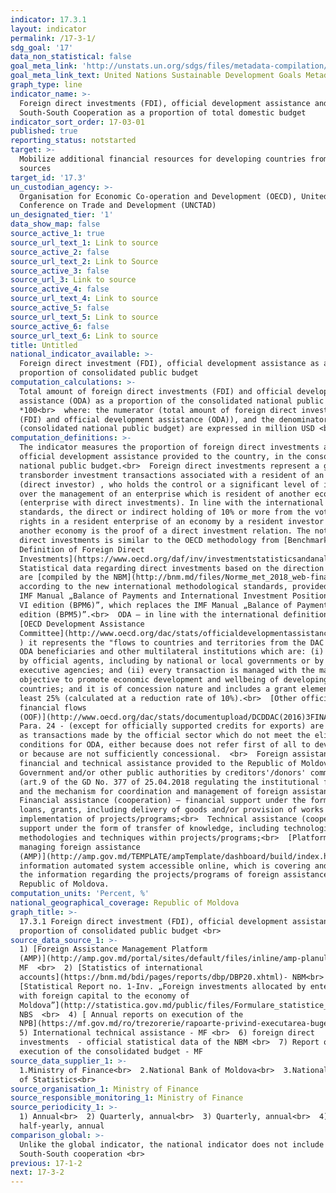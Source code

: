 ```yaml
---
indicator: 17.3.1
layout: indicator
permalink: /17-3-1/
sdg_goal: '17'
data_non_statistical: false
goal_meta_link: 'http://unstats.un.org/sdgs/files/metadata-compilation/Metadata-Goal-17.pdf'
goal_meta_link_text: United Nations Sustainable Development Goals Metadata (pdf 468kB)
graph_type: line
indicator_name: >-
  Foreign direct investments (FDI), official development assistance and
  South-South Cooperation as a proportion of total domestic budget
indicator_sort_order: 17-03-01
published: true
reporting_status: notstarted
target: >-
  Mobilize additional financial resources for developing countries from multiple
  sources
target_id: '17.3'
un_custodian_agency: >-
  Organisation for Economic Co-operation and Development (OECD), United Nations
  Conference on Trade and Development (UNCTAD)
un_designated_tier: '1'
data_show_map: false
source_active_1: true
source_url_text_1: Link to source
source_active_2: false
source_url_text_2: Link to Source
source_active_3: false
source_url_3: Link to source
source_active_4: false
source_url_text_4: Link to source
source_active_5: false
source_url_text_5: Link to source
source_active_6: false
source_url_text_6: Link to source
title: Untitled
national_indicator_available: >-
  Foreign direct investment (FDI), official development assistance as a
  proportion of consolidated public budget
computation_calculations: >-
  Total amount of foreign direct investments (FDI) and official development
  assistance (ODA) as a proportion of the consolidated national public budget
  *100<br>  where: the numerator (total amount of foreign direct investments
  (FDI) and official development assistance (ODA)), and the denominator
  (consolidated national public budget) are expressed in million USD <br>
computation_definitions: >-
  The indicator measures the proportion of foreign direct investments and
  official development assistance provided to the country, in the consolidated
  national public budget.<br>  Foreign direct investments represent a group of
  transborder investment transactions associated with a resident of an economy
  (direct investor) , who holds the control or a significant level of influence
  over the management of an enterprise which is resident of another economy
  (enterprise with direct investments). In line with the international
  standards, the direct or indirect holding of 10% or more from the voting
  rights in a resident enterprise of an economy by a resident investor of
  another economy is the proof of a direct investment relation. The notion of
  direct investments is similar to the OECD methodology from [Benchmark
  Definition of Foreign Direct
  Investments](https://www.oecd.org/daf/inv/investmentstatisticsandanalysis/40193734.pdf).<br> 
  Statistical data regarding direct investments based on the direction principle
  are [compiled by the NBM](http://bnm.md/files/Norme_met_2018_web-final.pdf)
  according to the new international methodological standards, provided in the
  IMF Manual „Balance of Payments and International Investment Position Manual,
  VI edition (BPM6)”, which replaces the IMF Manual „Balance of Payments, V
  edition (BPM5)”.<br>  ODA – in line with the international definition DAC (
  [OECD Development Assistance
  Committee](http://www.oecd.org/dac/stats/officialdevelopmentassistancedefinitionandcoverage.htm)
  ) it represents the "flows to countries and territories from the DAC list of
  ODA beneficiaries and other multilateral institutions which are: (i) supplied
  by official agents, including by national or local governments or by their
  executive agencies; and (ii) every transaction is managed with the main
  objective to promote economic development and wellbeing of developing
  countries; and it is of concession nature and includes a grant element of at
  least 25% (calculated at a reduction rate of 10%).<br>  [Other official
  financial flows
  (OOF)](http://www.oecd.org/dac/stats/documentupload/DCDDAC(2016)3FINAL.pdf),
  Para. 24 - (except for officially supported credits for exports) are defined
  as transactions made by the official sector which do not meet the eligibility
  conditions for ODA, either because does not refer first of all to development
  or because are not sufficiently concessional.  <br>  Foreign assistance –
  financial and technical assistance provided to the Republic of Moldova,
  Government and/or other public authorities by creditors'/donors' community
  (art.9 of the GD No. 377 of 25.04.2018 regulating the institutional framework
  and the mechanism for coordination and management of foreign assistance).<br> 
  Financial assistance (cooperation) – financial support under the form of
  loans, grants, including delivery of goods and/or provision of works for
  implementation of projects/programs;<br>  Technical assistance (cooperation) –
  support under the form of transfer of knowledge, including technologies,
  methodologies and techniques within projects/programs;<br>  [Platform for
  managing foreign assistance
  (AMP)](http://amp.gov.md/TEMPLATE/ampTemplate/dashboard/build/index.html) –
  information automated system accessible online, which is covering and storing
  the information regarding the projects/programs of foreign assistance in the
  Republic of Moldova.
computation_units: 'Percent, %'
national_geographical_coverage: Republic of Moldova
graph_title: >-
  17.3.1 Foreign direct investment (FDI), official development assistance as a
  proportion of consolidated public budget <br> 
source_data_source_1: >-
  1) [Foreign Assistance Management Platform
  (AMP)](http://amp.gov.md/portal/sites/default/files/inline/amp-planul_de_gestiune_a_datelor_0.pdf)-
  MF  <br>  2) [Statistics of international
  accounts](https://bnm.md/bdi/pages/reports/dbp/DBP20.xhtml)- NBM<br>  3)
  [Statistical Report no. 1-Inv. „Foreign investments allocated by enterprises
  with foreign capital to the economy of
  Moldova”](http://statistica.gov.md/public/files/Formulare_statistice_2009/Finante/1_invest_2009.pdf),
  NBS  <br>  4) [ Annual reports on execution of the
  NPB](https://mf.gov.md/ro/trezorerie/rapoarte-privind-executarea-bugetului/rapoarte-anuale)<br> 
  5) International technical assistance - MF <br>  6) foreign direct
  investments  - official statistical data of the NBM <br>  7) Report on
  execution of the consolidated budget - MF
source_data_supplier_1: >-
  1.Ministry of Finance<br>  2.National Bank of Moldova<br>  3.National Bureau
  of Statistics<br> 
source_organisation_1: Ministry of Finance
source_responsible_monitoring_1: Ministry of Finance
source_periodicity_1: >-
  1) Annual<br>  2) Quarterly, annual<br>  3) Quarterly, annual<br>  4) Monthly,
  half-yearly, annual
comparison_global: >-
  Unlike the global indicator, the national indicator does not include
  South-South cooperation <br>
previous: 17-1-2
next: 17-3-2
---
```

